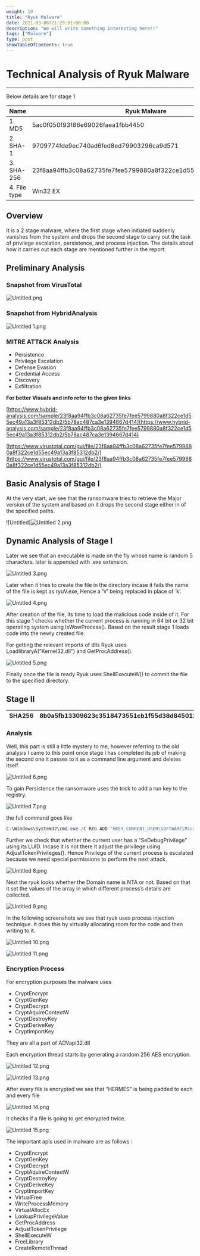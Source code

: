 ```yaml
---
weight: 10
title: "Ryuk Malware"
date: 2021-03-06T21:29:01+08:00
description: "We will write something interesting here!!"
tags: ["Malware"]
type: post
showTableOfContents: true
---
```


# Technical Analysis of Ryuk Malware

---
Below details are for stage 1


| Name | Ryuk Malware |
| --- | --- |
| 1. MD5	 | 5ac0f050f93f86e69026faea1fbb4450 |
| 2. SHA-1 | 9709774fde9ec740ad6fed8ed79903296ca9d571 |
| 3. SHA-256 | 23f8aa94ffb3c08a62735fe7fee5799880a8f322ce1d55ec49a13a3f85312db2 |
| 4. File type	 | Win32 EX |

## Overview

It is a 2 stage malware, where the first stage when initiated suddenly vanishes from the system and drops the second stage to carry out the task of privilege escalation, persistence, and process injection. The details about how it carries out each stage are mentioned further in the report.

## Preliminary Analysis

### Snapshot from VirusTotal

![Untitled.png](https://hackmd.io/_uploads/SJCxMoLmp.png)


### Snapshot from HybridAnalysis

![Untitled 1.png](https://hackmd.io/_uploads/H1VqQjL7a.png)

### MITRE ATT&CK Analysis

- Persistence
- Privilege Escalation
- Defense Evasion
- Credential Access
- Discovery
- Exfiltration

**For better Visuals and info refer to the given links**

[https://www.hybrid-analysis.com/sample/23f8aa94ffb3c08a62735fe7fee5799880a8f322ce1d55ec49a13a3f85312db2/5b78ac487ca3e1394667d414](https://www.hybrid-analysis.com/sample/23f8aa94ffb3c08a62735fe7fee5799880a8f322ce1d55ec49a13a3f85312db2/5b78ac487ca3e1394667d414)

[https://www.virustotal.com/gui/file/23f8aa94ffb3c08a62735fe7fee5799880a8f322ce1d55ec49a13a3f85312db2/](https://www.virustotal.com/gui/file/23f8aa94ffb3c08a62735fe7fee5799880a8f322ce1d55ec49a13a3f85312db2/)

## Basic Analysis of Stage I

At the very start, we see that the ransomware tries to retrieve the Major version of the system and based on it drops the second stage either in of the specified paths.

![Untitled]![Untitled 2.png](https://hackmd.io/_uploads/rJ_j7i87p.png)

## Dynamic Analysis of Stage I

Later we see that an executable is made on the fly whose name is random 5 characters. later is appended with .exe extension.

![Untitled 3.png](https://hackmd.io/_uploads/Sy9f4j8Xp.png)

Later when it tries to create the file in the directory incase it fails the name of the file is kept as ryuV.exe, Hence a ‘V’ being replaced in place of ‘k’.

![Untitled 4.png](https://hackmd.io/_uploads/HkLuEi8Xp.png)

After creation of the file, its time to load the malicious code inside of it. For this stage 1 checks whether the current process is running in 64 bit or 32 bit operating system using IsWowProcess(). Based on the result stage 1 loads code into the newly created file.

For getting the relevant imports of dlls Ryuk uses LoadlibraryA(”Kernel32.dll”) and GetProcAddress().

![Untitled 5.png](https://hackmd.io/_uploads/B1qYVoLXT.png)

Finally once the file is ready Ryuk uses ShellExecuteW() to commit the file to the specified directory.

## Stage II

| SHA256 | 8b0a5fb13309623c3518473551cb1f55d38d8450129d4a3c16b476f7b2867d7d |
| --- | --- |

### Analysis

Well, this part is still a little mystery to me, however referring to the old analysis I came to this point once stage I has completed its job of making the second one it passes to it as a command line argument and deletes itself.

![Untitled 6.png](https://hackmd.io/_uploads/SJwsEj8Xp.png)

To gain Persistence the ransomware uses the trick to add a run key to the registry.

![Untitled 7.png](https://hackmd.io/_uploads/SJDN8s8X6.png)

the full command goes like 

```powershell
C:\Windows\System32\cmd.exe /C REG ADD "HKEY_CURRENT_USER\SOFTWARE\Microsoft\Windows\CurrentVersion\Run"/v "svchos" /t REG_SZ /d "C:\users\Public\BPWPc.exe" /f
```
Further we check that whether the current user has a “SeDebugPrivilege” using its LUID. Incase it is not there it adjust the privilege using AdjustTokenPrivileges(). Hence Privilege of the current process is escalated because we need special permissions to perform the next attack.

![Untitled 8.png](https://hackmd.io/_uploads/BkmULj8mp.png)

Next the ryuk looks whether the Domain name is NTA or not. Based on that it set the values of the array in which different process’s details are collected.

![Untitled 9.png](https://hackmd.io/_uploads/rJm88oU7a.png)

In the following screenshots we see that ryuk uses process injection technique. It does this by virtually allocating room for the code and then writing to it.

![Untitled 10.png](https://hackmd.io/_uploads/B1XULi8X6.png)

![Untitled 11.png](https://hackmd.io/_uploads/r1MIUoIQp.png)

### Encryption Process

For encryption purposes the malware uses 

- CryptEncrypt
- CryptGenKey
- CryptDecrypt
- CryptAquireContextW
- CryptDestroyKey
- CryptDeriveKey
- CryptImportKey

They are all a part of ADVapi32.dll 

Each encryption thread starts by generating a random 256 AES encryption. 

![Untitled 12.png](https://hackmd.io/_uploads/rkXI8sUQp.png)

![Untitled 13.png](https://hackmd.io/_uploads/ByQIIjImT.png)

After every file is encrypted we see that “HERMES” is being padded to each and every file

![Untitled 14.png](https://hackmd.io/_uploads/ByQU8oUm6.png)

it checks if a file is going to get encrypted twice.

![Untitled 15.png](https://hackmd.io/_uploads/rylm8UoIQa.png)

The important apis used in malware are as follows :

- CryptEncrypt
- CryptGenKey
- CryptDecrypt
- CryptAquireContextW
- CryptDestroyKey
- CryptDeriveKey
- CryptImportKey
- VirtualFree
- WriteProcessMemory
- VirtualAllocEx
- LookupPrivilegeValue
- GetProcAddress
- AdjustTokenPrivilege
- ShellExecuteW
- FreeLibrary
- CreateRemoteThread

